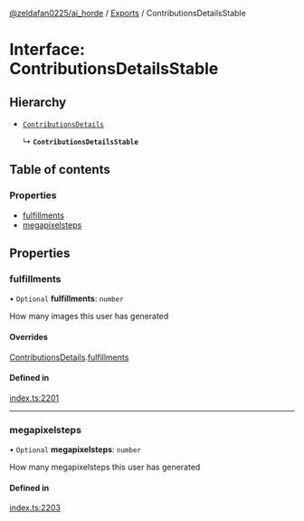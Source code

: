 [@zeldafan0225/ai_horde](../README.md) / [Exports](../modules.md) / ContributionsDetailsStable

# Interface: ContributionsDetailsStable

## Hierarchy

- [`ContributionsDetails`](ContributionsDetails.md)

  ↳ **`ContributionsDetailsStable`**

## Table of contents

### Properties

- [fulfillments](ContributionsDetailsStable.md#fulfillments)
- [megapixelsteps](ContributionsDetailsStable.md#megapixelsteps)

## Properties

### fulfillments

• `Optional` **fulfillments**: `number`

How many images this user has generated

#### Overrides

[ContributionsDetails](ContributionsDetails.md).[fulfillments](ContributionsDetails.md#fulfillments)

#### Defined in

[index.ts:2201](https://github.com/ZeldaFan0225/ai_horde/blob/1d5fbc0/index.ts#L2201)

___

### megapixelsteps

• `Optional` **megapixelsteps**: `number`

How many megapixelsteps this user has generated

#### Defined in

[index.ts:2203](https://github.com/ZeldaFan0225/ai_horde/blob/1d5fbc0/index.ts#L2203)
